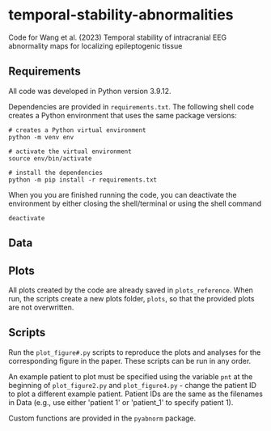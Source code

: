 # temporal-stability-abnormalities
Code for Wang et al. (2023) Temporal stability of intracranial EEG abnormality maps for localizing epileptogenic tissue

## Requirements

All code was developed in Python version 3.9.12. 

Dependencies are provided in `requirements.txt`. The following shell code creates a Python environment that uses the same package versions:

    # creates a Python virtual environment
    python -m venv env 
    
    # activate the virtual environment
    source env/bin/activate
    
    # install the dependencies
    python -m pip install -r requirements.txt
    
When you you are finished running the code, you can deactivate the environment by either closing the shell/terminal or using the shell command

    deactivate 

## Data

## Plots

All plots created by the code are already saved in `plots_reference`. When run, the scripts create a new plots folder, `plots`, so that the provided plots are not overwritten.

## Scripts

Run the `plot_figure#.py` scripts to reproduce the plots and analyses for the corresponding figure in the paper. These scripts can be run in any order.

An example patient to plot must be specified using the variable `pnt` at the beginning of `plot_figure2.py` and `plot_figure4.py` - change the patient ID to plot a different example patient. Patient IDs are the same as the filenames in Data (e.g., use either 'patient 1' or 'patient_1' to specify patient 1).

Custom functions are provided in the `pyabnorm` package.
